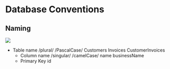 # Database Conventions

## Naming

![](../../../stickers/farm.png)

- Table name
  /plural/ /PascalCase/ Customers Invoices CustomerInvoices
  - Column name
    /singular/ /camelCase/ name businessName
  - Primary Key
    id
